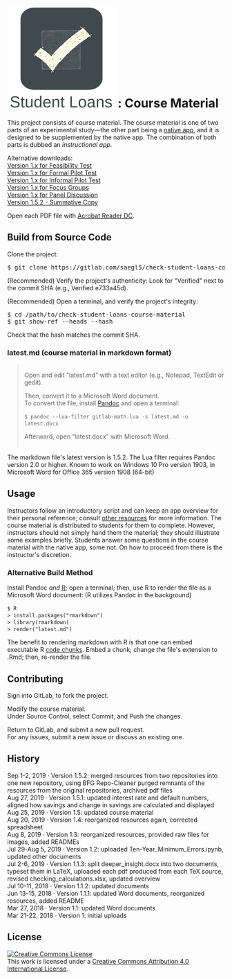 <snippet>
<content>

# ![Alt](./app_icon_and_logo.png "Check Student Loans"): Course Material

This project consists of course material. The course material is one of two parts of an experimental study&mdash;the other part being a [native app](https://gitlab.com/saegl5/check-student-loans-for-ios "Click here to access the native app's repository."), and it is designed to be supplemented by the native app.
The combination of both parts is dubbed an *instructional app*.<p>

Alternative downloads:<br>
[Version 1.x for Feasibility Test](./Archives/feasibility_test.pdf "Click here to access the download link.")<br>
[Version 1.x for Formal Pilot Test](./Archives/formal_pilot_test.pdf "Click here to access the download link.")<br>
[Version 1.x for Informal Pilot Test](./Archives/informal_pilot_test.pdf "Click here to access the download link.")<br>
[Version 1.x for Focus Groups](./Archives/focus_groups.pdf "Click here to access the download link.")<br>
[Version 1.x for Panel Discussion](./Archives/panel_discussion.pdf "Click here to access the download link.")<br>
[Version 1.5.2 - Summative Copy](./Archives/summative_copy.pdf "Click here to access the download link.")<p>
<!--[Version 2.7.2 - Latest](./Archives/latest-2_7_2.ipa "Click here to access the download link.") (Updated: August 16, 2019)<p>-->
Open each PDF file with [Acrobat Reader DC](https://acrobat.adobe.com/us/en/acrobat/pdf-reader.html "Click here to access the download link.").

## Build from Source Code

Clone the project:
<pre>
$ git clone https://gitlab.com/saegl5/check-student-loans-course-material.git
</pre>

(Recommended) Verify the project's authenticity: Look for "Verified" next to the commit SHA (e.g., Verified e733a45d).

(Recommended) Open a terminal, and verify the project's integrity:
<pre>
$ cd /path/to/check-student-loans-course-material
$ git show-ref --heads --hash
</pre>
Check that the hash matches the commit SHA.<p>

### latest.md (course material in markdown format)

>&nbsp;<br>
>Open and edit "latest.md" with a text editor (e.g., Notepad, TextEdit or gedit).<p>
>Then, convert it to a Microsoft Word document.<br>
>To convert the file, install [Pandoc](https://pandoc.org/ "Click here for more information.") and open a terminal:
>```
>$ pandoc --lua-filter gitlab-math.lua -s latest.md -o latest.docx
>```
>Afterward, open "latest.docx" with Microsoft Word.<br>
>&nbsp;

The markdown file's latest version is 1.5.2. The Lua filter requires Pandoc version 2.0 or higher. Known to work on Windows 10 Pro version 1903, in Microsoft Word for Office 365 version 1908 (64-bit)

## Usage

Instructors follow an introductory script and can keep an app overview for their personal reference; consult [other resources](https://gitlab.com/saegl5/check-student-loans-other-resources "Click here to access the repository for other resources.") for more information.
The course material is distributed to students for them to complete. 
However, instructors should not simply hand them the material; they should illustrate some examples briefly.
Students answer some questions in the course material with the native app, some not.
On how to proceed from there is the instructor's discretion.

### Alternative Build Method

Install Pandoc *and* [R](https://www.r-project.org "Click here for more information."); open a terminal; then, use R to render the file as a Microsoft Word document: (R utilizes Pandoc in the background)
```
$ R
> install.packages("rmarkdown")
> library(rmarkdown)
> render("latest.md")
``` 
The benefit to rendering markdown with R is that one can embed executable R [code chunks](https://rmarkdown.rstudio.com/lesson-3.html "Click here for more information."). Embed a chunk; change the file's extension to .Rmd; then, re-render the file.

## Contributing

Sign into GitLab, to fork the project.<p>

Modify the course material.<br>
Under Source Control, select Commit, and Push the changes.<p>

Return to GitLab, and submit a new pull request.<br>
For any issues, submit a new issue or discuss an existing one.<p>

## History

Sep 1-2, 2019 &middot; Version 1.5.2: merged resources from two repositories into one new repository, using BFG Repo-Cleaner purged remnants of the resources from the original repositories, archived pdf files<br>
Aug 27, 2019 &middot; Version 1.5.1: updated interest rate and default numbers, aligned how savings and change in savings are calculated and displayed<br>
Aug 25, 2019 &middot; Version 1.5: updated course material<br>
Aug 20, 2019 &middot; Version 1.4: reorganized resources again, corrected spreadsheet<br>
Aug 8, 2019 &middot; Version 1.3: reorganized resources, provided raw files for images, added READMEs<br>
Jul 29-Aug 5, 2019 &middot; Version 1.2: uploaded Ten-Year_Minimum_Errors.ipynb, updated other documents<br>
Jul 2-6, 2019 &middot; Version 1.1.3: split deeper_insight.docx into two documents, typeset them in LaTeX, uploaded each pdf produced from each TeX source, revised checking_calculations.xlsx, updated overview<br>
Jul 10-11, 2018 &middot; Version 1.1.2: updated documents<br>
Jun 13-15, 2018 &middot; Version 1.1.1: updated Word documents, reorganized resources, added README<br>
Mar 27, 2018 &middot; Version 1.1: updated Word documents<br>
Mar 21-22, 2018 &middot; Version 1: initial uploads

<!--## Known Issues

Video introduction does not render correctly, if installed from the App Store.<br>
Potential Xcode bug: Unlike for plain text, for attributed text the interface builder draws custom fonts from Font Book.-->

## License

<a rel="license" href="http://creativecommons.org/licenses/by/4.0/"><img alt="Creative Commons License" style="border-width:0" src="https://i.creativecommons.org/l/by/4.0/88x31.png" /></a><br />This work is licensed under a <a rel="license" href="http://creativecommons.org/licenses/by/4.0/">Creative Commons Attribution 4.0 International License</a>.

</content>
</snippet>
